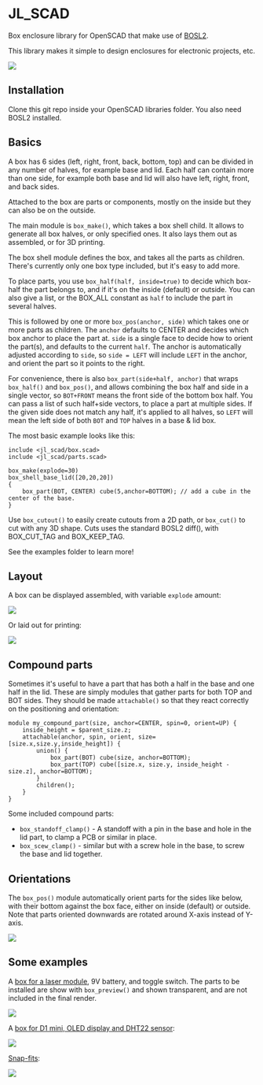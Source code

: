 # JL_SCAD

Box enclosure library for OpenSCAD that make use of [BOSL2](https://github.com/BelfrySCAD/BOSL2/tree/master).

This library makes it simple to design enclosures for electronic projects, etc.

![](images/jl_box_example.png)

## Installation
Clone this git repo inside your OpenSCAD libraries folder.
You also need BOSL2 installed.

## Basics

A box has 6 sides (left, right, front, back, bottom, top) and can be divided in any number of halves, for example base and lid. Each half can contain more than one side, for example both base and lid will also have left, right, front, and back sides.

Attached to the box are parts or components, mostly on the inside but they can also be on the outside.

The main module is `box_make()`, which takes a box shell child. It allows to generate all box halves, or only specified ones. It also lays them out as assembled, or for 3D printing.

The box shell module defines the box, and takes all the parts as children. There's currently only one box type included, but it's easy to add more.

To place parts, you use `box_half(half, inside=true)` to decide which box-half the part belongs to, and if it's on the inside (default) or outside. You can also give a list, or the BOX_ALL constant as `half` to include the part in several halves.

This is followed by one or more `box_pos(anchor, side)` which takes one or more parts as children. The `anchor` defaults to CENTER and decides which box anchor to place the part at. `side` is a single face to decide how to orient the part(s), and defaults to the current `half`. The anchor is automatically adjusted according to `side`, so `side = LEFT` will include `LEFT` in the anchor, and orient the part so it points to the right. 

For convenience, there is also `box_part(side+half, anchor)` that wraps `box_half()` and `box_pos()`, and allows combining the box half and side in a single vector, so `BOT+FRONT` means the front side of the bottom box half. You can pass a list of such half+side vectors, to place a part at multiple sides. If the given side does not match any half, it's applied to all halves, so `LEFT` will mean the left side of both `BOT` and `TOP` halves in a base & lid box.

The most basic example looks like this:
```
include <jl_scad/box.scad>
include <jl_scad/parts.scad>

box_make(explode=30)
box_shell_base_lid([20,20,20])
{
    box_part(BOT, CENTER) cube(5,anchor=BOTTOM); // add a cube in the center of the base.
}
```

Use `box_cutout()` to easily create cutouts from a 2D path, or `box_cut()` to cut with any 3D shape. Cuts uses the standard BOSL2 diff(), with BOX_CUT_TAG and BOX_KEEP_TAG.

See the examples folder to learn more!

## Layout

A box can be displayed assembled, with variable `explode` amount:

![](images/box_explode_anim.gif)

Or laid out for printing:

![](images/box_print_layout.png)

## Compound parts

Sometimes it's useful to have a part that has both a half in the base and one half in the lid. These are simply modules that gather parts for both TOP and BOT sides. They should be made `attachable()` so that they react correctly on the positioning and orientation:

```
module my_compound_part(size, anchor=CENTER, spin=0, orient=UP) {
    inside_height = $parent_size.z;
    attachable(anchor, spin, orient, size=[size.x,size.y,inside_height]) {
        union() {
            box_part(BOT) cube(size, anchor=BOTTOM);
            box_part(TOP) cube([size.x, size.y, inside_height - size.z], anchor=BOTTOM);
        }
        children();
    }
}
```

Some included compound parts:

- `box_standoff_clamp()` - A standoff with a pin in the base and hole in the lid part, to clamp a PCB or similar in place.
- `box_scew_clamp()` - similar but with a screw hole in the base, to screw the base and lid together.

## Orientations
The `box_pos()` module automatically orient parts for the sides like below, with their bottom against the box face, either on inside (default) or outside. Note that parts oriented downwards are rotated around X-axis instead of Y-axis.

![](images/jl_box_orientations.png)

## Some examples
A [box for a laser module](examples/laserbox.scad), 9V battery, and toggle switch. The parts to be installed are show with `box_preview()` and shown transparent, and are not included in the final render.

![](images/jl_box_laserbox.png)

A [box for D1 mini, OLED display and DHT22 sensor](examples/esp_oled_sensor_box.scad):

![](images/esp_oled_sensor_box.png)

[Snap-fits](examples/snap_fit_test.scad):

![](images/snap_fit_test.png)
